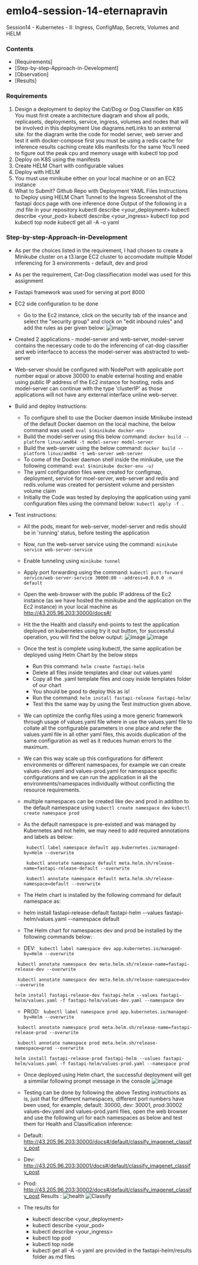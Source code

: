 # emlo4-session-14-eternapravin

Session14 - Kubernetes - II: Ingress, ConfigMap, Secrets, Volumes and HELM


### Contents
  - [Requirements]
  - [Step-by-step-Approach-in-Development]
  - [Observation]
  - [Results]

### Requirements

1. Design a deployment to deploy the Cat/Dog or Dog Classifier on K8S
    You must first create a architecture diagram and show all pods, replicasets, deployments, service, ingress, volumes and nodes that will be involved in this deployment
    Use diagrams.netLinks to an external site. for the diagram
    write the code for model server, web server and test it with docker-compose first
    you must be using a redis cache for inference results caching
    create k8s manifests for the same
    You’ll need to figure out the peak cpu and memory usage with kubectl top pod
2. Deploy on K8S using the manifests
3. Create HELM Chart with configurable values
4. Deploy with HELM
5. You must use minikube either on your local machine or on an EC2 instance
6. What to Submit?
   Github Repo with Deployment YAML Files
   Instructions to
      Deploy using HELM Chart
      Tunnel to the Ingress
      Screenshot of the fastapi docs page with one inference done
   Output of the following in a .md file in your repository
      kubectl describe <your_deployment>
      kubectl describe <your_pod>
      kubectl describe <your_ingress>
      kubectl top pod
      kubectl top node
      kubectl get all -A -o yaml

### Step-by-step-Approach-in-Development
  - As per the choices listed in the requirement, I had chosen to create a Minikube cluster on a t3.large EC2 cluster to accomodate multiple Model inferencing for 3 environments - default, dev and prod
  - As per the requirement, Cat-Dog classifiecation model was used for this assignment
  - Fastapi framework was used for serving at port 8000
  - EC2 side configuration to be done
    - Go to the Ec2 instance, click on the security tab of the insance and select the "security group" and clock on "edit inbound rules" and add the rules as per given below:
     ![image](https://github.com/user-attachments/assets/97d537e9-e939-44e2-839e-36a78acc0c8e)
  - Created 2 applications - model-server and web-server, model-server contains the necessary code to do the inferencing of cat-dog classifier and web interfacce to access the model-server was 
    abstracted to web-server
  - Web-server should be configured with NodePort with applicable port number equal or above 30000 to enable external hosting and enable using public IP address of the Ec2 instance for hosting, redis 
    and model-server can continue with the type 'clusterIP' as those applications will not have any external interface unline web-server.
  - Build and deploy Instructions:
    -  To configure shell to use the Docker daemon inside Minikube instead of the default Docker daemon on the local machine, the below command was used:
       `eval $(minikube docker-env`
    - Build the model-server using this below command:
        `docker build --platform linux/amd64 -t model-server model-server`
    - Build the web-server using the below command:
        `docker build --platform linux/amd64 -t web-server web-server`
    - To come of the Docker daemon shell inside the minikube, use the following command:
         `eval $(minikube docker-env -u)`
    - The yaml configuration files were created for configmap, deployment, service for moel-server, web-server and redis and redis.volume was created for persistent volume and persisten volume claim
    - Initially the Code was tested by deploying the application using yaml configuration files using the command below:
            `kubectl apply -f .`
  - Test instructions: 
    - All the pods, meant for web-server, model-server and redis should be in 'running' status, before testing the application
    - Now, run the web-server service using the command: `minikube service web-server-service`
    - Enable tunneling using `minikube tunnel`
    - Apply port forwarding using the command: `kubectl port-forward service/web-server-service 30000:80 --address=0.0.0.0 -n default`
    -  Open the web-browser with the public IP address of the Ec2 instance (as we have hosted the minikube and the application on the Ec2 instance) in your local machine as
       http://43.205.96.203:30000/docs#/
    - Hit the the Health and classify end-points to test the application deployed on kubernetes using try it out button, for successful operation, you will find the below output:
      ![image](https://github.com/user-attachments/assets/783e9f38-899d-40e9-b22d-e5358d097450)
      ![image](https://github.com/user-attachments/assets/f02d87d2-fc55-4586-92c1-bebdb59172ad)
    - Once the test is complete using kubectl, the same application be deployed using Helm Chart by the below steps
       - Run this command: `helm create fastapi-helm`
       - Delete all files inside templates and clear out values.yaml
       - Copy all the .yaml template files and copy inside templates folder of our chart
       - You should be good to deploy this as is!
       - Run the command:  `helm install fastapi-release fastapi-helm/ `
       - Test this the same way by using the Test instruction given above.
    - We can optimize the config files using a more generic framework through usage of values.yaml file where in use the values.yaml file to collate all the configurable parameters in one place and refer the values.yaml file in all other yaml files, this avoids duplication of the same configuration as well as it reduces human errors to the maximum.
    - We can this way scale up this configurations for different environments or different namespaces, for example we can create values-dev.yaml and values-prod.yaml for namespace specific configurations and we can run the application in all the environments/namespaces individually without conflicting the resource requirements.
    -  multiple namespaces can be created like dev and prod in additon to the default namespace using
       `kubectl create namespace dev`
       `kubectl create namespace prod`
    - As the default namespace is pre-existed and was managed by Kubernetes and not helm, we may need to add required annotations and labels as below:
      
       ` kubectl label namespace default app.kubernetes.io/managed-by=Helm --overwrite`
      
       ` kubectl annotate namespace default meta.helm.sh/release-name=fastapi-release-default --overwrite`
      
       ` kubectl annotate namespace default meta.helm.sh/release-namespace=default --overwrite`
      
     - The Helm chart is installed by the following command for default namespace as:
     - helm install fastapi-release-default fastapi-helm --values fastapi-helm/values.yaml --namespace default
      - The Helm chart for namespaces dev and prod be installed by the following commands below:
      - DEV: 
       ` kubectl label namespace dev app.kubernetes.io/managed-by=Helm --overwrite`
      
       ` kubectl annotate namespace dev meta.helm.sh/release-name=fastapi-release-dev --overwrite`
      
       ` kubectl annotate namespace dev meta.helm.sh/release-namespace=dev --overwrite`
    
       ` helm install fastapi-release-dev fastapi-helm --values fastapi-helm/values.yaml -f fastapi-helm/values-dev.yaml --namespace dev `
      - PROD:
       ` kubectl label namespace prod app.kubernetes.io/managed-by=Helm --overwrite`
      
       ` kubectl annotate namespace prod meta.helm.sh/release-name=fastapi-release-prod --overwrite`
      
       ` kubectl annotate namespace prod meta.helm.sh/release-namespace=prod --overwrite`

       ` helm install fastapi-release-prod fastapi-helm --values fastapi-helm/values.yaml -f fastapi-helm/values-prod.yaml --namespace prod `

    - Once deployed using Helm chart, the successful deployment will get a simmilar following prompt message in the console
      ![image](https://github.com/user-attachments/assets/8897d041-6b90-4bb4-917b-39e50d8d0627)
    -  Testing can be done by following the above Testing instructions as is, just that for different namespaces, different port numbers have been used, for example, default: 30000, dev: 30001, prod:30002 values-dev.yaml and values-prod.yaml files, open the web browser and use the following url for each namespaces as below and test them for Health and Classification inference:
    -  Default: http://43.205.96.203:30000/docs#/default/classify_imagenet_classify_post
    -  Dev: http://43.205.96.203:30001/docs#/default/classify_imagenet_classify_post
    -  Prod: http://43.205.96.203:30002/docs#/default/classify_imagenet_classify_post
   Results :
         ![health](https://github.com/user-attachments/assets/9f8184c3-8cd2-432e-9d8e-b832bf210bd7)
       ![Classify](https://github.com/user-attachments/assets/6ba3308a-8179-4989-9a5d-a207a2ece630)

     - The results for
          - kubectl describe <your_deployment>
          - kubectl describe <your_pod>
          - kubectl describe <your_ingress>
          - kubectl top pod
          - kubectl top node
          - kubectl get all -A -o yaml
       are provided in the fastapi-helm/results folder as md files


    

        
